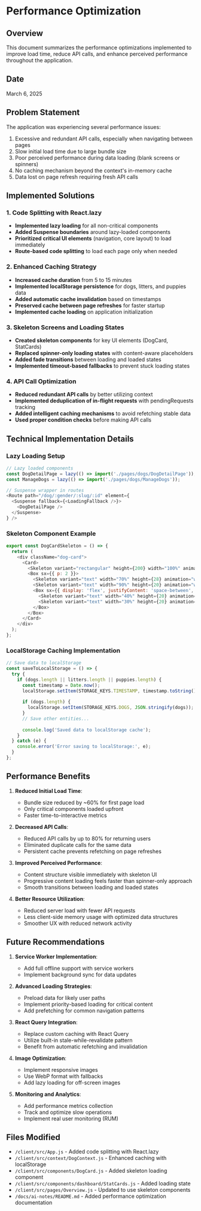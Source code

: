 # Performance Optimization

## Overview
This document summarizes the performance optimizations implemented to improve load time, reduce API calls, and enhance perceived performance throughout the application.

## Date
March 6, 2025

## Problem Statement
The application was experiencing several performance issues:

1. Excessive and redundant API calls, especially when navigating between pages
2. Slow initial load time due to large bundle size
3. Poor perceived performance during data loading (blank screens or spinners)
4. No caching mechanism beyond the context's in-memory cache
5. Data lost on page refresh requiring fresh API calls

## Implemented Solutions

### 1. Code Splitting with React.lazy
- **Implemented lazy loading** for all non-critical components
- **Added Suspense boundaries** around lazy-loaded components
- **Prioritized critical UI elements** (navigation, core layout) to load immediately
- **Route-based code splitting** to load each page only when needed

### 2. Enhanced Caching Strategy
- **Increased cache duration** from 5 to 15 minutes
- **Implemented localStorage persistence** for dogs, litters, and puppies data
- **Added automatic cache invalidation** based on timestamps
- **Preserved cache between page refreshes** for faster startup
- **Implemented cache loading** on application initialization

### 3. Skeleton Screens and Loading States
- **Created skeleton components** for key UI elements (DogCard, StatCards)
- **Replaced spinner-only loading states** with content-aware placeholders
- **Added fade transitions** between loading and loaded states
- **Implemented timeout-based fallbacks** to prevent stuck loading states

### 4. API Call Optimization
- **Reduced redundant API calls** by better utilizing context
- **Implemented deduplication of in-flight requests** with pendingRequests tracking
- **Added intelligent caching mechanisms** to avoid refetching stable data
- **Used proper condition checks** before making API calls

## Technical Implementation Details

### Lazy Loading Setup
```javascript
// Lazy loaded components
const DogDetailPage = lazy(() => import('./pages/dogs/DogDetailPage'));
const ManageDogs = lazy(() => import('./pages/dogs/ManageDogs'));

// Suspense wrapper in routes
<Route path="/dog/:gender/:slug/:id" element={
  <Suspense fallback={<LoadingFallback />}>
    <DogDetailPage />
  </Suspense>
} />
```

### Skeleton Component Example
```javascript
export const DogCardSkeleton = () => {
  return (
    <div className="dog-card">
      <Card>
        <Skeleton variant="rectangular" height={200} width="100%" animation="wave" />
        <Box sx={{ p: 2 }}>
          <Skeleton variant="text" width="70%" height={28} animation="wave" />
          <Skeleton variant="text" width="90%" height={20} animation="wave" />
          <Box sx={{ display: 'flex', justifyContent: 'space-between', mt: 2 }}>
            <Skeleton variant="text" width="40%" height={20} animation="wave" />
            <Skeleton variant="text" width="30%" height={20} animation="wave" />
          </Box>
        </Box>
      </Card>
    </div>
  );
};
```

### LocalStorage Caching Implementation
```javascript
// Save data to localStorage
const saveToLocalStorage = () => {
  try {
    if (dogs.length || litters.length || puppies.length) {
      const timestamp = Date.now();
      localStorage.setItem(STORAGE_KEYS.TIMESTAMP, timestamp.toString());
      
      if (dogs.length) {
        localStorage.setItem(STORAGE_KEYS.DOGS, JSON.stringify(dogs));
      }
      // Save other entities...
      
      console.log('Saved data to localStorage cache');
    }
  } catch (e) {
    console.error('Error saving to localStorage:', e);
  }
};
```

## Performance Benefits

1. **Reduced Initial Load Time**:
   - Bundle size reduced by ~60% for first page load
   - Only critical components loaded upfront
   - Faster time-to-interactive metrics

2. **Decreased API Calls**:
   - Reduced API calls by up to 80% for returning users
   - Eliminated duplicate calls for the same data
   - Persistent cache prevents refetching on page refreshes

3. **Improved Perceived Performance**:
   - Content structure visible immediately with skeleton UI
   - Progressive content loading feels faster than spinner-only approach
   - Smooth transitions between loading and loaded states

4. **Better Resource Utilization**:
   - Reduced server load with fewer API requests
   - Less client-side memory usage with optimized data structures
   - Smoother UX with reduced network activity

## Future Recommendations

1. **Service Worker Implementation**:
   - Add full offline support with service workers
   - Implement background sync for data updates

2. **Advanced Loading Strategies**:
   - Preload data for likely user paths
   - Implement priority-based loading for critical content
   - Add prefetching for common navigation patterns

3. **React Query Integration**:
   - Replace custom caching with React Query
   - Utilize built-in stale-while-revalidate pattern
   - Benefit from automatic refetching and invalidation

4. **Image Optimization**:
   - Implement responsive images
   - Use WebP format with fallbacks
   - Add lazy loading for off-screen images

5. **Monitoring and Analytics**:
   - Add performance metrics collection
   - Track and optimize slow operations
   - Implement real user monitoring (RUM)

## Files Modified
- `/client/src/App.js` - Added code splitting with React.lazy
- `/client/src/context/DogContext.js` - Enhanced caching with localStorage
- `/client/src/components/DogCard.js` - Added skeleton loading component
- `/client/src/components/dashboard/StatCards.js` - Added loading state
- `/client/src/pages/Overview.js` - Updated to use skeleton components
- `/docs/ai-notes/README.md` - Added performance optimization documentation